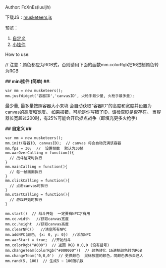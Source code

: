 Author: FoXnEs(luuljh)

下载JS：[musketeers.js](musketeers.js)

预览：
1. [自定义](game.html)
2. [小挂件](widget.html)

How to use:

// 注意：颜色都应为RGB式，否则请用下面的函数mm.colorRgb把16进制颜色转为RGB

__## mini挂件 (简单) ##__:

```
var mm = new musketeers();
mm.justWidget('容器ID','canvasID', 火枪手最少量, 火枪手最多量);
```
最少量, 最多量按照容器大小来填
会自动获取"容器ID"的高度和宽度并设置为canvas的高度和宽度。
如果报错，可能是你写错了ID，请检查ID是否存在。
当容器长宽超过200时，有25%可能会开启据点战争（即填充更多火枪手）

__## 自定义  ##__

```
var mm = new musketeers();
mm.init(容器ID, canvasID);  // canvas 将会自动充满该容器
mm.fps = 30;  //  设置帧数  默认为30帧
mm.warOverCalling = function(){
  // 战斗结束时执行
}
mm.mainCalling = function(){
  // 每一帧画面执行
}
mm.clickCalling = function(){
  // 点击canvas时执行
}
mm.startCalling = function(){
  // 游戏开始时执行
}

mm.start()  // 战斗开始  一定要有NPC才有用
mm.cc.width   //获取canvas宽度
mm.cc.height  //获取canvas高度
mm.clearNPC()   //清空所有NPC
mm.addNPC(颜色, {x: 0, y: 0})  //添加NPC  
mm.warStart = true;  //开始战斗
mm.colorRgb("#000")  // 返回 RGB 0,0,0 (没有括号)
mm.changeTeam(colorRgb("#000000"))  // 颜色转化 16进制颜色转为RGB
mm.changeTeam('0,0,0')  // 更换颜色  鼠标放置的颜色，同颜色表示自己人
mm.rand(5, 100)  // 生成5 ~ 100随机数
```